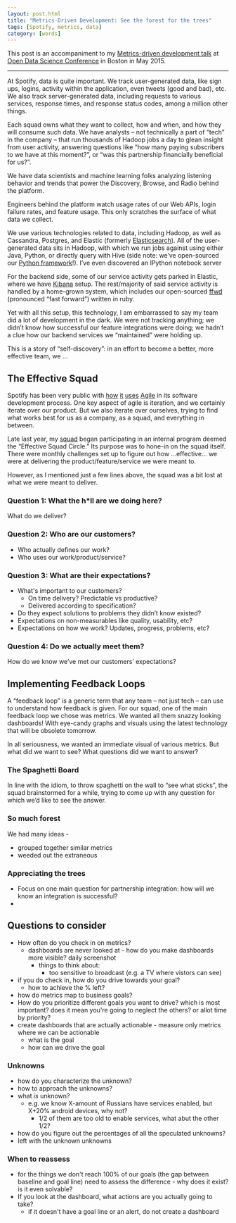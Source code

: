 ```yaml
---
layout: post.html
title: "Metrics-Driven Development: See the forest for the trees"
tags: [Spotify, metrics, data]
category: [words]
---
```


This post is an accompaniment to my [Metrics-driven development talk][0] at [Open Data Science Conference][1] in Boston in May 2015.

---

At Spotify, data is quite important.  We track user-generated data, like sign ups, logins, activity within the application, even tweets (good and bad), etc. We also track server-generated data, including requests to various services, response times, and response status codes, among a million other things.

Each squad owns what they want to collect, how and when, and how they will consume such data.  We have analysts – not technically a part of “tech” in the company – that run thousands of Hadoop jobs a day to glean insight from user activity, answering questions like “how many paying subscribers to we have at this moment?”, or “was this partnership financially beneficial for us?”.

We have data scientists and machine learning folks analyzing listening behavior and trends that power the Discovery, Browse, and Radio behind the platform.

Engineers behind the platform watch usage rates of our Web APIs, login failure rates, and feature usage.  This only scratches the surface of what data we collect.

We use various technologies related to data, including Hadoop, as well as Cassandra, Postgres, and Elastic (formerly [Elasticsearch][2]).  All of the user-generated data sits in Hadoop, with which we run jobs against using either Java, Python, or directly query with Hive (side note: we’ve open-sourced our [Python framework][3]!).  I’ve even discovered an IPython notebook server

For the backend side, some of our service activity gets parked in Elastic, where we have [Kibana][4] setup.  The rest/majority of said service activity is handled by a home-grown system, which includes our open-sourced [ffwd][5] (pronounced “fast forward”) written in ruby.

Yet with all this setup, this technology, I am embarrassed to say my team did a lot of development in the dark.  We were not tracking anything; we didn’t know how successful our feature integrations were doing; we hadn’t a clue how our backend services we “maintained” were holding up.

This is a story of “self-discovery”: in an effort to become a better, more effective team, we ...

## The Effective Squad

Spotify has been very public with [how][6] [it][7] [uses][8] [Agile][9] in its software development process.  One key aspect of agile is iteration, and we certainly iterate over our product.  But we also iterate over ourselves, trying to find what works best for us as a company, as a squad, and everything in between.

Late last year, my [squad][10] began participating in an internal program deemed the “Effective Squad Circle.”  Its purpose was to hone-in on the squad itself.  There were monthly challenges set up to figure out how ...effective... we were at delivering the product/feature/service we were meant to.

However, as I mentioned just a few lines above, the squad was a bit lost at what we were meant to deliver.

### Question 1: What the h*ll are we doing here?

What do we deliver?

### Question 2: Who are our customers?

* Who actually defines our work?
* Who uses our work/product/service?

### Question 3: What are their expectations?

* What's important to our customers?
    * On time delivery? Predictable vs productive?
    * Delivered according to specification?
* Do they expect solutions to problems they didn’t know existed?
* Expectations on non-measurables like quality, usability, etc?
* Expectations on how we work? Updates, progress, problems, etc?

### Question 4: Do we actually meet them?

How do we know we’ve met our customers’ expectations?

## Implementing Feedback Loops

A “feedback loop” is a generic term that any team – not just tech – can use to understand how feedback is given.  For our squad, one of the main feedback loop we chose was metrics.  We wanted all them snazzy looking dashboards! With eye-candy graphs and visuals using the latest technology that will be obsolete tomorrow.

In all seriousness, we wanted an immediate visual of various metrics.  But what did we want to see?  What questions did we want to answer?

### The Spaghetti Board

In line with the idiom, to throw spaghetti on the wall to “see what sticks”, the squad brainstormed for a while, trying to come up with any question for which we’d like to see the answer.

### So much forest

We had many ideas -

* grouped together similar metrics
* weeded out the extraneous

### Appreciating the trees

* Focus on one main question for partnership integration: how will we know an integration is successful?
*


## Questions to consider

* How often do you check in on metrics?
    * dashboards are never looked at - how do you make dashboards more visible? daily screenshot
        * things to think about:
            * too sensitive to broadcast (e.g. a TV where vistors can see)
* if you do check in, how do you drive towards your goal?
    * how to achieve the % left?
* how do metrics map to business goals?
* How do you prioritize different goals you want to drive? which is most important? does it mean you're going to neglect the others? or allot time by priority?
* create dashboards that are actually actionable - measure only metrics where we can be actionable
    * what is the goal
    * how can we drive the goal

### Unknowns
* how do you characterize the unknown?
* how to approach the unknowns?
* what _is_ unknown?
    * e.g. we know X-amount of Russians have services enabled, but X+20% android devices, why not?
        - 1/2 of them are too old to enable services, what abut the other 1/2?
* how do you figure out the percentages of all the speculated unknowns?
* left with the unknown unknowns

### When to reassess
* for the things we don't reach 100% of our goals (the gap between baseline and goal line) need to assess the difference - why does it exist? is it even solvable?
* If you look at the dashboard, what actions are you actually going to take?
    * if it doesn't have a goal line or an alert, do not create a dashboard






[0]: metricsdrivendevtalk
[1]: http://opendatascicon.com/
[2]: https://www.elastic.co/
[3]: https://github.com/spotify/luigi
[4]: https://www.elastic.co/products/kibana
[5]: https://github.com/spotify/ffwd
[6]: https://www.youtube.com/watch?v=Mpsn3WaI_4k
[7]: https://www.youtube.com/watch?v=X3rGdmoTjDc
[8]: http://techcrunch.com/2012/11/17/heres-how-spotify-scales-up-and-stays-agile-it-runs-squads-like-lean-startups/
[9]: http://agilemanifesto.org/
[10]: http://cdn.tshirtonomy.com/wp-content/uploads/Unishark-T-Shirt.jpg
